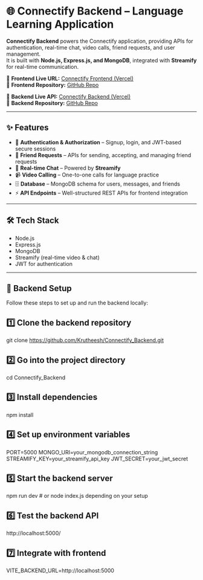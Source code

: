 # 🌐 Connectify Backend – Language Learning Application

**Connectify Backend** powers the Connectify application, providing APIs for authentication, real-time chat, video calls, friend requests, and user management.  
It is built with **Node.js, Express.js, and MongoDB**, integrated with **Streamify** for real-time communication.  

🚀 **Frontend Live URL:** [Connectify Frontend (Vercel)](https://connectify-frontend-sigma.vercel.app/login)  
📂 **Frontend Repository:** [GitHub Repo](https://github.com/Krutheesh/Connectify_Frontend)  

🚀 **Backend Live API:** [Connectify Backend (Vercel)](https://connectify-backend-wheat.vercel.app/)  
📂 **Backend Repository:** [GitHub Repo](https://github.com/Krutheesh/Connectify_Backend)  

---

## ✨ Features

- 🔐 **Authentication & Authorization** – Signup, login, and JWT-based secure sessions  
- 🤝 **Friend Requests** – APIs for sending, accepting, and managing friend requests  
- 💬 **Real-time Chat** – Powered by **Streamify**  
- 📹 **Video Calling** – One-to-one calls for language practice  
- 🗄️ **Database** – MongoDB schema for users, messages, and friends  
- ⚡ **API Endpoints** – Well-structured REST APIs for frontend integration  

---

## 🛠️ Tech Stack

- Node.js  
- Express.js  
- MongoDB  
- Streamify (real-time video & chat)  
- JWT for authentication  

---

## 🚀 Backend Setup

Follow these steps to set up and run the backend locally:

## 1️⃣ Clone the backend repository

git clone https://github.com/Krutheesh/Connectify_Backend.git
## 2️⃣ Go into the project directory

cd Connectify_Backend

## 3️⃣ Install dependencies
npm install

## 4️⃣ Set up environment variables

PORT=5000
MONGO_URI=your_mongodb_connection_string
STREAMIFY_KEY=your_streamify_api_key
JWT_SECRET=your_jwt_secret

## 5️⃣ Start the backend server
npm run dev   # or node index.js depending on your setup

## 6️⃣ Test the backend API
http://localhost:5000/


## 7️⃣ Integrate with frontend
VITE_BACKEND_URL=http://localhost:5000


